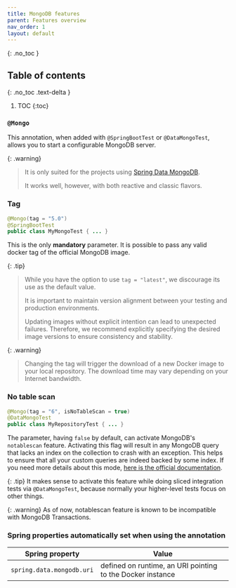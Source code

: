 ```yaml
---
title: MongoDB features
parent: Features overview
nav_order: 1
layout: default
---
```


{: .no_toc }

## Table of contents
{: .no_toc .text-delta }

1. TOC
{:toc}

### `@Mongo`

This annotation, when added with `@SpringBootTest` or `@DataMongoTest`, allows you to start a configurable MongoDB server.

{: .warning}
> It is only suited for the projects using [Spring Data MongoDB](https://docs.spring.io/spring-data/mongodb/docs/current/reference/html/).
>
> It works well, however, with both reactive and classic flavors.

### Tag

```java
@Mongo(tag = "5.0")
@SpringBootTest
public class MyMongoTest { ... }
```

This is the only **mandatory** parameter.
It is possible to pass any valid docker tag of the official MongoDB image.

{: .tip}
> While you have the option to use `tag = "latest"`, we discourage its use as the default value.
>
> It is important to maintain version alignment between your testing and production environments.
>
> Updating images without explicit intention can lead to unexpected failures.
> Therefore, we recommend explicitly specifying the desired image versions to ensure consistency and stability.

{: .warning}
> Changing the tag will trigger the download of a new Docker image to your local repository.
> The download time may vary depending on your Internet bandwidth.

### No table scan

```java
@Mongo(tag = "6", isNoTableScan = true)
@DataMongoTest
public class MyRepositoryTest { ... }
```

The parameter, having `false` by default, can activate MongoDB's `notablescan` feature.
Activating this flag will result in any MongoDB query that lacks an index on the collection to crash with an exception.
This helps to ensure that all your custom queries are indeed backed by some index.
If you need more details about this mode, [here is the official documentation](https://www.mongodb.com/docs/manual/reference/parameters/#mongodb-parameter-param.notablescan).

{: .tip}
It makes sense to activate this feature while doing sliced integration tests via `@DataMongoTest`, because normally your higher-level tests focus on other things.

{: .warning}
As of now, notablescan feature is known to be incompatible with MongoDB Transactions.

### Spring properties automatically set when using the annotation

| Spring property           | Value                                                      |
|---------------------------|------------------------------------------------------------|
| `spring.data.mongodb.uri` | defined on runtime, an URI pointing to the Docker instance |
